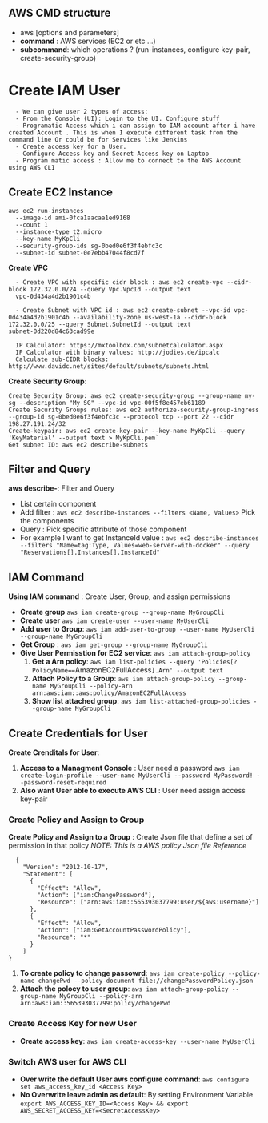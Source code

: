 ## AWS CMD structure 
  - aws <command> <subcommand> [options and parameters]
  - **command** : AWS services (EC2 or etc ...)
  - **subcommand**: which operations ? (run-instances, configure key-pair, create-security-group)

# Create IAM User
```
  - We can give user 2 types of access:
  - From the Console (UI): Login to the UI. Configure stuff
  - Programatic Access which i can assign to IAM account after i have created Account . This is when I execute different task from the command line Or could be for Services like Jenkins
  - Create access key for a User.
  - Configure Access key and Secret Access key on Laptop
  - Program matic access : Allow me to connect to the AWS Account using AWS CLI
```

## Create EC2 Instance
```
aws ec2 run-instances
  --image-id ami-0fca1aacaa1ed9168
  --count 1
  --instance-type t2.micro
  --key-name MyKpCli
  --security-group-ids sg-0bed0e6f3f4ebfc3c
  --subnet-id subnet-0e7ebb47044f8cd7f
```

**Create VPC**
```
  - Create VPC with specific cidr block : aws ec2 create-vpc --cidr-block 172.32.0.0/24 --query Vpc.VpcId --output text
  vpc-0d434a4d2b1901c4b

  - Create Subnet with VPC id : aws ec2 create-subnet --vpc-id vpc-0d434a4d2b1901c4b --availability-zone us-west-1a --cidr-block 172.32.0.0/25 --query Subnet.SubnetId --output text
subnet-0d220d84c63cad99e

  IP Calculator: https://mxtoolbox.com/subnetcalculator.aspx
  IP Calculator with binary values: http://jodies.de/ipcalc
  Calculate sub-CIDR blocks: http://www.davidc.net/sites/default/subnets/subnets.html 
```

**Create Security Group**: 
```
Create Security Group: aws ec2 create-security-group --group-name my-sg --description "My SG" --vpc-id vpc-00f5f8e457eb61189
Create Security Groups rules: aws ec2 authorize-security-group-ingress --group-id sg-0bed0e6f3f4ebfc3c --protocol tcp --port 22 --cidr 198.27.191.24/32
Create-keypair: aws ec2 create-key-pair --key-name MyKpCli --query 'KeyMaterial' --output text > MyKpCli.pem`
Get subnet ID: aws ec2 describe-subnets
```

## Filter and Query
**aws <command> describe-**: Filter and Query 
  - List certain component
  - Add filter : `aws ec2 describe-instances --filters <Name, Values>` Pick the components
  - Query : Pick specific attribute of those component
  - For example I want to get InstanceId value : `aws ec2 describe-instances --filters "Name=tag:Type, Values=web-server-with-docker" --query "Reservations[].Instances[].InstanceId"`

## IAM Command
**Using IAM command** : Create User, Group, and assign permissions
  - **Create group** `aws iam create-group --group-name MyGroupCli`
  - **Create user** `aws iam create-user --user-name MyUserCli`
  - **Add user to Group**: `aws iam add-user-to-group --user-name MyUserCli --group-name MyGroupCli`
  - **Get Group** : `aws iam get-group --group-name MyGroupCli`
  - **Give User Permisstion for EC2 service**: `aws iam attach-group-policy`
    1. **Get a Arn policy**: `aws iam list-policies --query 'Policies[?PolicyName==`AmazonEC2FullAccess`].Arn' --output text`
    2. **Attach Policy to a Group**: `aws iam attach-group-policy --group-name MyGroupCli --policy-arn arn:aws:iam::aws:policy/AmazonEC2FullAccess`
    3. **Show list attached group**: `aws iam list-attached-group-policies --group-name MyGroupCli`

## Create Credentials for User
**Create Crenditals for User**: 
  1. **Access to a Managment Console** : User need a password `aws iam create-login-profile --user-name MyUserCli --password MyPassword! --password-reset-required`
  2. **Also want User able to execute AWS CLI** : User need assign access key-pair
### Create Policy and Assign to Group
**Create Policy and Assign to a Group** : Create Json file that define a set of permission in that policy
*NOTE: This is a AWS policy Json file Reference*
```
  {
    "Version": "2012-10-17",
    "Statement": [
      {
        "Effect": "Allow",
        "Action": ["iam:ChangePassword"],
        "Resource": ["arn:aws:iam::565393037799:user/${aws:username}"]
      },
      {
        "Effect": "Allow",
        "Action": ["iam:GetAccountPasswordPolicy"],
        "Resource": "*"
      }		
    ]
}
```
  1. **To create policy to change passowrd**: `aws iam create-policy --policy-name changePwd --policy-document file://changePasswordPolicy.json`
  2. **Attach the polocy to user group**: `aws iam attach-group-policy --group-name MyGroupCli --policy-arn arn:aws:iam::565393037799:policy/changePwd`

### Create Access Key for new User 
  - **Create access key**: `aws iam create-access-key --user-name MyUserCli` 
### Switch AWS user for AWS CLI 
  - **Over write the default User aws configure command**: `aws configure set aws_access_key_id <Access Key>`
  - **No Overwrite leave admin as default**: By setting Environment Variable `export AWS_ACCESS_KEY_ID=<Access Key> && export AWS_SECRET_ACCESS_KEY=<SecretAccessKey>`

